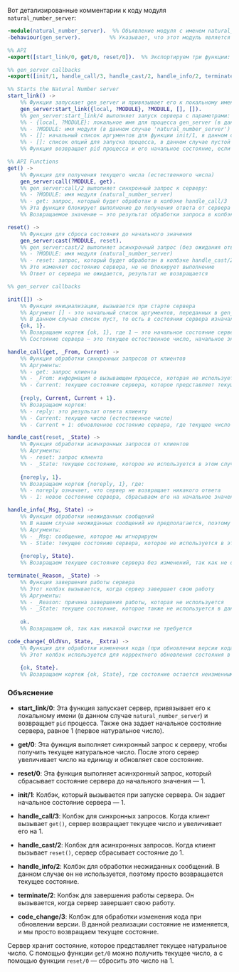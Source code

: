 Вот детализированные комментарии к коду модуля `natural_number_server`:

```erlang
-module(natural_number_server).  %% Объявление модуля с именем natural_number_server
-behaviour(gen_server).         %% Указывает, что этот модуль является сервером, реализующим поведение gen_server

%% API
-export([start_link/0, get/0, reset/0]).  %% Экспортируем три функции: start_link, get, и reset, которые будут доступны для использования извне модуля

%% gen_server callbacks
-export([init/1, handle_call/3, handle_cast/2, handle_info/2, terminate/2, code_change/3]). %% Экспортируем стандартные колбэки для работы с gen_server

%% Starts the Natural Number server
start_link() -> 
    %% Функция запускает gen_server и привязывает его к локальному имени "natural_number_server"
    gen_server:start_link({local, ?MODULE}, ?MODULE, [], []). 
    %% gen_server:start_link/4 выполняет запуск сервера с параметрами:
    %% - {local, ?MODULE}: локальное имя для процесса gen_server (в данном случае будет 'natural_number_server')
    %% - ?MODULE: имя модуля (в данном случае 'natural_number_server')
    %% - []: начальный список аргументов для функции init/1, в данном случае пустой список
    %% - []: список опций для запуска процесса, в данном случае пустой список
    %% Функция возвращает pid процесса и его начальное состояние, если запуск успешен

%% API Functions
get() -> 
    %% Функция для получения текущего числа (естественного числа)
    gen_server:call(?MODULE, get). 
    %% gen_server:call/2 выполняет синхронный запрос к серверу:
    %% - ?MODULE: имя модуля (natural_number_server)
    %% - get: запрос, который будет обработан в колбэке handle_call/3
    %% Эта функция блокирует выполнение до получения ответа от сервера
    %% Возвращаемое значение — это результат обработки запроса в колбэке handle_call

reset() -> 
    %% Функция для сброса состояния до начального значения
    gen_server:cast(?MODULE, reset).
    %% gen_server:cast/2 выполняет асинхронный запрос (без ожидания ответа):
    %% - ?MODULE: имя модуля (natural_number_server)
    %% - reset: запрос, который будет обработан в колбэке handle_cast/2
    %% Это изменяет состояние сервера, но не блокирует выполнение
    %% Ответ от сервера не ожидается, результат не возвращается

%% gen_server callbacks

init([]) -> 
    %% Функция инициализации, вызывается при старте сервера
    %% Аргумент [] - это начальный список аргументов, переданных в gen_server:start_link
    %% В данном случае список пуст, то есть в состоянии сервера изначально будет установлено значение 1 (первое натуральное число)
    {ok, 1}. 
    %% Возвращаем кортеж {ok, 1}, где 1 — это начальное состояние сервера
    %% Состояние сервера — это текущее естественное число, начальное значение равно 1

handle_call(get, _From, Current) -> 
    %% Функция обработки синхронных запросов от клиентов
    %% Аргументы:
    %% - get: запрос клиента
    %% - _From: информация о вызывающем процессе, которая не используется в этом случае
    %% - Current: текущее состояние сервера, которое представляет текущее натуральное число
    
    {reply, Current, Current + 1}. 
    %% Возвращаем кортеж:
    %% - reply: это результат ответа клиенту
    %% - Current: текущее число (естественное число)
    %% - Current + 1: обновленное состояние сервера, где текущее число увеличивается на 1

handle_cast(reset, _State) -> 
    %% Функция обработки асинхронных запросов от клиентов
    %% Аргументы:
    %% - reset: запрос клиента
    %% - _State: текущее состояние, которое не используется в этом случае
    
    {noreply, 1}. 
    %% Возвращаем кортеж {noreply, 1}, где:
    %% - noreply означает, что сервер не возвращает никакого ответа
    %% - 1: новое состояние сервера, сбрасываем его на начальное значение (1)

handle_info(_Msg, State) -> 
    %% Функция обработки неожиданных сообщений
    %% В нашем случае неожиданных сообщений не предполагается, поэтому просто игнорируем их
    %% Аргументы:
    %% - _Msg: сообщение, которое мы игнорируем
    %% - State: текущее состояние сервера, которое не используется в этом случае
    
    {noreply, State}. 
    %% Возвращаем текущее состояние сервера без изменений, так как не ожидается обработки сообщений

terminate(_Reason, _State) -> 
    %% Функция завершения работы сервера
    %% Этот колбэк вызывается, когда сервер завершает свою работу
    %% Аргументы:
    %% - _Reason: причина завершения работы, которая не используется
    %% - _State: текущее состояние, которое также не используется в данной реализации
    
    ok.
    %% Возвращаем ok, так как никакой очистки не требуется

code_change(_OldVsn, State, _Extra) -> 
    %% Функция для обработки изменения кода (при обновлении версии кода)
    %% Этот колбэк используется для корректного обновления состояния в процессе изменений версии
    
    {ok, State}.
    %% Возвращаем кортеж {ok, State}, где состояние остается неизменным, так как не требуется никаких изменений
```

### Объяснение

- **start_link/0**: Эта функция запускает сервер, привязывает его к локальному имени (в данном случае `natural_number_server`) и возвращает `pid` процесса. Также она задает начальное состояние сервера, равное 1 (первое натуральное число).

- **get/0**: Эта функция выполняет синхронный запрос к серверу, чтобы получить текущее натуральное число. После этого сервер увеличивает число на единицу и обновляет свое состояние.

- **reset/0**: Эта функция выполняет асинхронный запрос, который сбрасывает состояние сервера до начального значения — 1.

- **init/1**: Колбэк, который вызывается при запуске сервера. Он задает начальное состояние сервера — 1.

- **handle_call/3**: Колбэк для синхронных запросов. Когда клиент вызывает `get()`, сервер возвращает текущее число и увеличивает его на 1.

- **handle_cast/2**: Колбэк для асинхронных запросов. Когда клиент вызывает `reset()`, сервер сбрасывает состояние до 1.

- **handle_info/2**: Колбэк для обработки неожиданных сообщений. В данном случае он не используется, поэтому просто возвращается текущее состояние.

- **terminate/2**: Колбэк для завершения работы сервера. Он вызывается, когда сервер завершает свою работу.

- **code_change/3**: Колбэк для обработки изменения кода при обновлении версии. В данной реализации состояние не изменяется, и мы просто возвращаем текущее состояние.

Сервер хранит состояние, которое представляет текущее натуральное число. С помощью функции `get/0` можно получить текущее число, а с помощью функции `reset/0` — сбросить это число на 1.